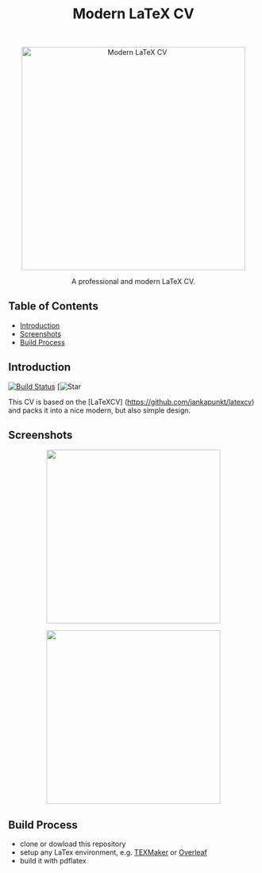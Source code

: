 <h1 align="center"> Modern LaTeX CV  </h1> <br>
<p align="center">
  <a href="https://github.com/philipempl/modern-latex-cv">
    <img alt="Modern LaTeX CV" title="CV" src="https://raw.githubusercontent.com/philipempl/modern-latex-cv/master/showcase/logo.jpg" width="450">
  </a>
</p>

<p align="center">
  A professional and modern LaTeX CV.
</p>


## Table of Contents

- [Introduction](#introduction)
- [Screenshots](#screenshots)
- [Build Process](#build-process)


## Introduction

[![Build Status](https://img.shields.io/travis/gitpoint/git-point.svg?style=flat-square)](https://travis-ci.org/gitpoint/git-point)
[![Star](https://camo.githubusercontent.com/1ef04f27611ff643eb57eb87cc0f1204d7a6a14d/68747470733a2f2f696d672e736869656c64732e696f2f7374617469632f76313f6c6162656c3d254630253946253843253946266d6573736167653d496625323055736566756c267374796c653d7374796c653d666c617426636f6c6f723d424334453939)



This CV is based on the [LaTeXCV] (https://github.com/jankapunkt/latexcv) and packs it into a nice modern, but also simple design. 

## Screenshots

<p align="center">
  <img src = "https://raw.githubusercontent.com/philipempl/modern-latex-cv/master/showcase/cv-1.jpg" width=350>
</p>
<p align="center">
  <img src = "https://raw.githubusercontent.com/philipempl/modern-latex-cv/master/showcase/cv-2.jpg" width=350>
</p>


## Build Process

- clone or dowload this repository
- setup any LaTex environment, e.g. [TEXMaker](https://www.xm1math.net/texmaker/) or [Overleaf](https://www.overleaf.com/) 
- build it with pdflatex